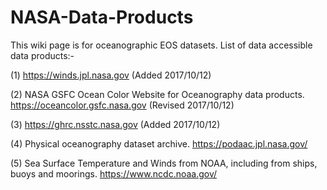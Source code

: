 # NASA-Data-Products
This wiki page is for oceanographic EOS datasets. List of data accessible data products:-

(1) https://winds.jpl.nasa.gov 
(Added 2017/10/12)

(2) NASA GSFC Ocean Color Website for Oceanography data products. 
https://oceancolor.gsfc.nasa.gov 
(Revised 2017/10/12)

(3) https://ghrc.nsstc.nasa.gov 
(Added 2017/10/12)

(4) Physical oceanography dataset archive. 
https://podaac.jpl.nasa.gov/

(5) Sea Surface Temperature and Winds from NOAA, including from ships, buoys and moorings.</cr>
https://www.ncdc.noaa.gov/



